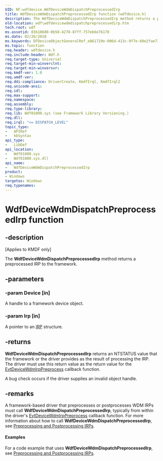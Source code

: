```yaml
---
UID: NF:wdfdevice.WdfDeviceWdmDispatchPreprocessedIrp
title: WdfDeviceWdmDispatchPreprocessedIrp function (wdfdevice.h)
description: The WdfDeviceWdmDispatchPreprocessedIrp method returns a preprocessed IRP to the framework.
old-location: wdf\wdfdevicewdmdispatchpreprocessedirp.htm
tech.root: wdf
ms.assetid: 83b18680-0b58-4278-87ff-757eb6e76178
ms.date: 02/26/2018
ms.keywords: DFDeviceObjectGeneralRef_e861729e-006d-413c-9f7e-60e2fae72c1f.xml, WdfDeviceWdmDispatchPreprocessedIrp, WdfDeviceWdmDispatchPreprocessedIrp method, kmdf.wdfdevicewdmdispatchpreprocessedirp, wdf.wdfdevicewdmdispatchpreprocessedirp, wdfdevice/WdfDeviceWdmDispatchPreprocessedIrp
ms.topic: function
req.header: wdfdevice.h
req.include-header: Wdf.h
req.target-type: Universal
req.target-min-winverclnt: 
req.target-min-winversvr: 
req.kmdf-ver: 1.0
req.umdf-ver: 
req.ddi-compliance: DriverCreate, KmdfIrql, KmdfIrql2
req.unicode-ansi: 
req.idl: 
req.max-support: 
req.namespace: 
req.assembly: 
req.type-library: 
req.lib: Wdf01000.sys (see Framework Library Versioning.)
req.dll: 
req.irql: "<= DISPATCH_LEVEL"
topic_type:
-	APIRef
-	kbSyntax
api_type:
-	LibDef
api_location:
-	Wdf01000.sys
-	Wdf01000.sys.dll
api_name:
-	WdfDeviceWdmDispatchPreprocessedIrp
product:
- Windows
targetos: Windows
req.typenames: 
---
```


# WdfDeviceWdmDispatchPreprocessedIrp function


## -description


<p class="CCE_Message">[Applies to KMDF only]</p>

The <b>WdfDeviceWdmDispatchPreprocessedIrp</b> method returns a  preprocessed IRP to the framework.


## -parameters




### -param Device [in]

A handle to a framework device object.


### -param Irp [in]

A pointer to an <a href="https://msdn.microsoft.com/library/windows/hardware/ff550694">IRP</a> structure.


## -returns



<b>WdfDeviceWdmDispatchPreprocessedIrp</b> returns an NTSTATUS value that the framework or the driver provides as the result of processing the IRP. The driver must use this return value as the return value for the <a href="https://msdn.microsoft.com/aff9cb60-d61b-47a8-aae4-6ffd2a1b7a9a">EvtDeviceWdmIrpPreprocess</a> callback function.

A bug check occurs if the driver supplies an invalid object handle.




## -remarks



A framework-based driver that preprocesses or postprocesses WDM IRPs must call <b>WdfDeviceWdmDispatchPreprocessedIrp</b>, typically from within the driver's <a href="https://msdn.microsoft.com/aff9cb60-d61b-47a8-aae4-6ffd2a1b7a9a">EvtDeviceWdmIrpPreprocess</a> callback function. For more information about how to call <b>WdfDeviceWdmDispatchPreprocessedIrp</b>, see <a href="https://docs.microsoft.com/windows-hardware/drivers/wdf/preprocessing-and-postprocessing-irps">Preprocessing and Postprocessing IRPs</a>.


#### Examples

For a code example that uses <b>WdfDeviceWdmDispatchPreprocessedIrp</b>, see <a href="https://docs.microsoft.com/windows-hardware/drivers/wdf/preprocessing-and-postprocessing-irps">Preprocessing and Postprocessing IRPs</a>.

<div class="code"></div>


